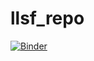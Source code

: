 # llsf_repo

[![Binder](https://mybinder.org/badge_logo.svg)](https://mybinder.org/v2/gh/raduciobanu/llsf_repo/HEAD)
